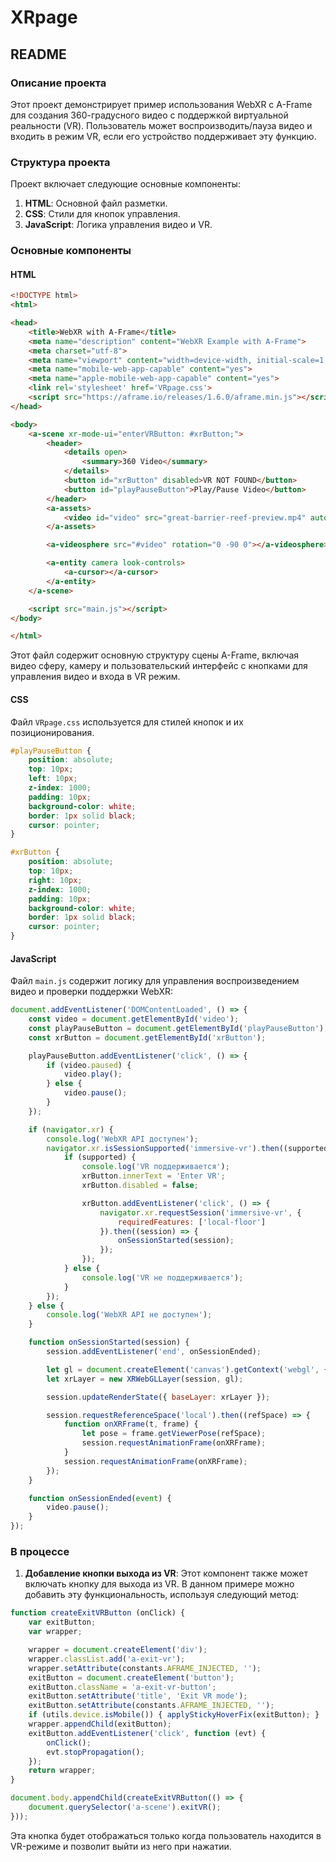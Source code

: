 # XRpage
## README

### Описание проекта

Этот проект демонстрирует пример использования WebXR с A-Frame для создания 360-градусного видео с поддержкой виртуальной реальности (VR). Пользователь может воспроизводить/пауза видео и входить в режим VR, если его устройство поддерживает эту функцию.

### Структура проекта

Проект включает следующие основные компоненты:

1. **HTML**: Основной файл разметки.
2. **CSS**: Стили для кнопок управления.
3. **JavaScript**: Логика управления видео и VR.

### Основные компоненты

#### HTML

```html
<!DOCTYPE html>
<html>

<head>
    <title>WebXR with A-Frame</title>
    <meta name="description" content="WebXR Example with A-Frame">
    <meta charset="utf-8">
    <meta name="viewport" content="width=device-width, initial-scale=1, user-scalable=no">
    <meta name="mobile-web-app-capable" content="yes">
    <meta name="apple-mobile-web-app-capable" content="yes">
    <link rel='stylesheet' href='VRpage.css'>
    <script src="https://aframe.io/releases/1.6.0/aframe.min.js"></script>
</head>

<body>
    <a-scene xr-mode-ui="enterVRButton: #xrButton;">
        <header>
            <details open>
                <summary>360 Video</summary>
            </details>
            <button id="xrButton" disabled>VR NOT FOUND</button>
            <button id="playPauseButton">Play/Pause Video</button>
        </header>
        <a-assets>
            <video id="video" src="great-barrier-reef-preview.mp4" autoplay loop="true" crossorigin="anonymous"></video>
        </a-assets>

        <a-videosphere src="#video" rotation="0 -90 0"></a-videosphere>

        <a-entity camera look-controls>
            <a-cursor></a-cursor>
        </a-entity>
    </a-scene>

    <script src="main.js"></script>
</body>

</html>
```

Этот файл содержит основную структуру сцены A-Frame, включая видео сферу, камеру и пользовательский интерфейс с кнопками для управления видео и входа в VR режим.

#### CSS

Файл `VRpage.css` используется для стилей кнопок и их позиционирования.

```css
#playPauseButton {
    position: absolute;
    top: 10px;
    left: 10px;
    z-index: 1000;
    padding: 10px;
    background-color: white;
    border: 1px solid black;
    cursor: pointer;
}

#xrButton {
    position: absolute;
    top: 10px;
    right: 10px;
    z-index: 1000;
    padding: 10px;
    background-color: white;
    border: 1px solid black;
    cursor: pointer;
}
```

#### JavaScript

Файл `main.js` содержит логику для управления воспроизведением видео и проверки поддержки WebXR:

```javascript
document.addEventListener('DOMContentLoaded', () => {
    const video = document.getElementById('video');
    const playPauseButton = document.getElementById('playPauseButton');
    const xrButton = document.getElementById('xrButton');

    playPauseButton.addEventListener('click', () => {
        if (video.paused) {
            video.play();
        } else {
            video.pause();
        }
    });

    if (navigator.xr) {
        console.log('WebXR API доступен');
        navigator.xr.isSessionSupported('immersive-vr').then((supported) => {
            if (supported) {
                console.log('VR поддерживается');
                xrButton.innerText = 'Enter VR';
                xrButton.disabled = false;

                xrButton.addEventListener('click', () => {
                    navigator.xr.requestSession('immersive-vr', {
                        requiredFeatures: ['local-floor']
                    }).then((session) => {
                        onSessionStarted(session);
                    });
                });
            } else {
                console.log('VR не поддерживается');
            }
        });
    } else {
        console.log('WebXR API не доступен');
    }

    function onSessionStarted(session) {
        session.addEventListener('end', onSessionEnded);

        let gl = document.createElement('canvas').getContext('webgl', { xrCompatible: true });
        let xrLayer = new XRWebGLLayer(session, gl);

        session.updateRenderState({ baseLayer: xrLayer });

        session.requestReferenceSpace('local').then((refSpace) => {
            function onXRFrame(t, frame) {
                let pose = frame.getViewerPose(refSpace);
                session.requestAnimationFrame(onXRFrame);
            }
            session.requestAnimationFrame(onXRFrame);
        });
    }

    function onSessionEnded(event) {
        video.pause();
    }
});
```

### В процессе

1. **Добавление кнопки выхода из VR**: Этот компонент также может включать кнопку для выхода из VR. В данном примере можно добавить эту функциональность, используя следующий метод:

```javascript
function createExitVRButton (onClick) {
    var exitButton;
    var wrapper;

    wrapper = document.createElement('div');
    wrapper.classList.add('a-exit-vr');
    wrapper.setAttribute(constants.AFRAME_INJECTED, '');
    exitButton = document.createElement('button');
    exitButton.className = 'a-exit-vr-button';
    exitButton.setAttribute('title', 'Exit VR mode');
    exitButton.setAttribute(constants.AFRAME_INJECTED, '');
    if (utils.device.isMobile()) { applyStickyHoverFix(exitButton); }
    wrapper.appendChild(exitButton);
    exitButton.addEventListener('click', function (evt) {
        onClick();
        evt.stopPropagation();
    });
    return wrapper;
}

document.body.appendChild(createExitVRButton(() => {
    document.querySelector('a-scene').exitVR();
}));
```

Эта кнопка будет отображаться только когда пользователь находится в VR-режиме и позволит выйти из него при нажатии.
